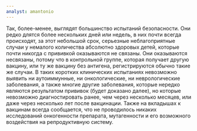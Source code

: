 ```yaml
---
analyst: amantonio
---
```


Так, более-менее, выглядят большинство испытаний безопасности. Они редко длятся более нескольких дней или недель, в них почти всегда происходят, за этот небольшой срок, серьезные неблагоприятные случаи у немалого количества абсолютно здоровых детей, которые почти никогда с прививкой оказываются не связаны. Они оказываются несвязаны, потому что в контрольной группе, которая получает другую вакцину, или ту же вакцину без антигена, регистрируются обычно такие же случаи.
В таких коротких клинических испытаниях невозможно выявить ни аутоиммунные, ни онкологические, ни неврологические заболевания, а также многие другие заболевания, которые нередко являются результатом прививок (будет доказано далее), но которые невозможно диагностировать ранее, чем через несколько месяцев, или даже через несколько лет после вакцинации.
Также на вкладышах к вакцинам всегда сообщается, что не проводилось никаких исследований онкогенности препарата, мутагенности и его возможного воздействия на репродуктивную систему.
